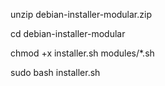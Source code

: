 unzip debian-installer-modular.zip

cd debian-installer-modular

chmod +x installer.sh modules/*.sh

sudo bash installer.sh
